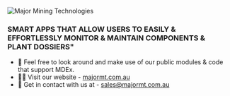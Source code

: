 ![Major Mining Technologies](https://www.majormt.com.au/uploads/1/2/5/6/125628287/mmt-logo-rgb.jpg)

### SMART APPS THAT ALLOW USERS TO EASILY & EFFORTLESSLY MONITOR & MAINTAIN COMPONENTS & PLANT DOSSIERS"

- 🌈 Feel free to look around and make use of our public modules & code that support MDEx.
- 👩‍💻 Visit our website - [majormt.com.au](https://majormt.com.au)
- 📧 Get in contact with us at - [sales@majormt.com.au](mailto:sales@majormt.com.au)
